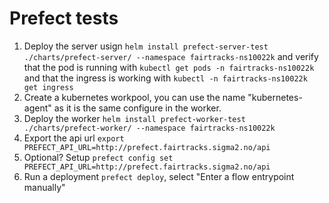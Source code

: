 # Prefect tests

1. Deploy the server usign ``helm install prefect-server-test ./charts/prefect-server/ --namespace fairtracks-ns10022k`` and verify that the pod is running with 
``kubectl get pods -n fairtracks-ns10022k`` and that the
ingress is working with ``kubectl -n fairtracks-ns10022k get ingress``
2. Create a kubernetes workpool, you can use the name "kubernetes-agent" as it is the same configure in 
the worker.  
3. Deploy the worker ``helm install prefect-worker-test ./charts/prefect-worker/ --namespace fairtracks-ns10022k``
3. Export the api url  ``export PREFECT_API_URL=http://prefect.fairtracks.sigma2.no/api``
4. Optional? Setup ``prefect config set PREFECT_API_URL=http://prefect.fairtracks.sigma2.no/api``
5.  Run a deployment ``prefect deploy``, select "Enter a flow entrypoint manually"